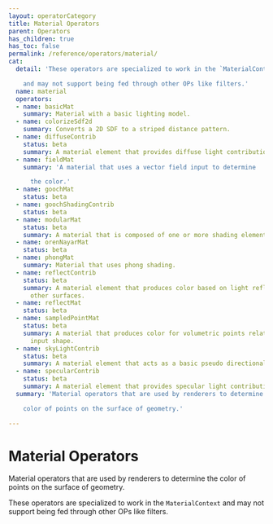 ```yaml
---
layout: operatorCategory
title: Material Operators
parent: Operators
has_children: true
has_toc: false
permalink: /reference/operators/material/
cat:
  detail: 'These operators are specialized to work in the `MaterialContext`

    and may not support being fed through other OPs like filters.'
  name: material
  operators:
  - name: basicMat
    summary: Material with a basic lighting model.
  - name: colorizeSdf2d
    summary: Converts a 2D SDF to a striped distance pattern.
  - name: diffuseContrib
    status: beta
    summary: A material element that provides diffuse light contribution.
  - name: fieldMat
    summary: 'A material that uses a vector field input to determine

      the color.'
  - name: goochMat
    status: beta
  - name: goochShadingContrib
    status: beta
  - name: modularMat
    status: beta
    summary: A material that is composed of one or more shading elements.
  - name: orenNayarMat
    status: beta
  - name: phongMat
    summary: Material that uses phong shading.
  - name: reflectContrib
    status: beta
    summary: A material element that produces color based on light reflected from
      other surfaces.
  - name: reflectMat
    status: beta
  - name: sampledPointMat
    status: beta
    summary: A material that produces color for volumetric points relative to the
      input shape.
  - name: skyLightContrib
    status: beta
    summary: A material element that acts as a basic pseudo directional light.
  - name: specularContrib
    status: beta
    summary: A material element that provides specular light contribution.
  summary: 'Material operators that are used by renderers to determine the

    color of points on the surface of geometry.'

---
```


# Material Operators

Material operators that are used by renderers to determine the
color of points on the surface of geometry.

These operators are specialized to work in the `MaterialContext`
and may not support being fed through other OPs like filters.
